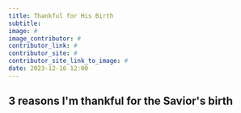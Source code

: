 ```yaml
---
title: Thankful for His Birth
subtitle: 
image: #
image_contributor: #
contributor_link: #
contributor_site: #
contributor_site_link_to_image: #
date: 2023-12-16 12:00
---
```


## 3 reasons I'm thankful for the Savior's birth
